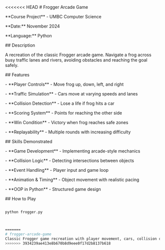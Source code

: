 <<<<<<< HEAD
\# Frogger Arcade Game



\*\*Course Project\*\* - UMBC Computer Science  

\*\*Date:\*\* November 2024  

\*\*Language:\*\* Python



\## Description

A recreation of the classic Frogger arcade game. Navigate a frog across busy traffic lanes and rivers, avoiding obstacles and reaching the goal safely.



\## Features

\- \*\*Player Controls\*\* - Move frog up, down, left, and right

\- \*\*Traffic Simulation\*\* - Cars move at varying speeds and lanes

\- \*\*Collision Detection\*\* - Lose a life if frog hits a car

\- \*\*Scoring System\*\* - Points for reaching the other side

\- \*\*Win Condition\*\* - Victory when frog reaches safe zones

\- \*\*Replayability\*\* - Multiple rounds with increasing difficulty



\## Skills Demonstrated

\- \*\*Game Development\*\* - Implementing arcade-style mechanics

\- \*\*Collision Logic\*\* - Detecting intersections between objects

\- \*\*Event Handling\*\* - Player input and game loop

\- \*\*Animation \& Timing\*\* - Object movement with realistic pacing

\- \*\*OOP in Python\*\* - Structured game design



\## How to Play

```bash

python frogger.py



=======
# frogger-arcade-game
Classic Frogger game recreation with player movement, cars, collision detection, and win conditions
>>>>>>> 3934239ae413e8b670b8d9eee0f17d2b8137b618

